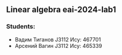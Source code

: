 ## Linear algebra eai-2024-lab1
### Students:
* Вадим Тиганов J3112 Ису: 467701
* Арсений Вагин J3112 Ису: 465339